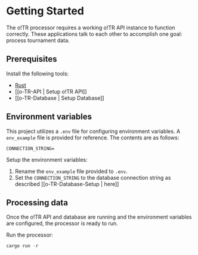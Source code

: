 # Getting Started

The o!TR processor requires a working o!TR API instance to function correctly. These applications talk to each other to accomplish one goal: process tournament data.

## Prerequisites

Install the following tools:

- [Rust](https://www.rust-lang.org/)
- [[o-TR-API | Setup o!TR API]]
- [[o-TR-Database | Setup Database]]

## Environment variables

This project utilizes a `.env` file for configuring environment variables. A `env_example` file is provided for reference. The contents are as follows:

```
CONNECTION_STRING=
```

Setup the environment variables:

1. Rename the `env_example` file provided to `.env`.
2. Set the `CONNECTION_STRING` to the database connection string as described [[o-TR-Database-Setup | here]]

## Processing data

Once the o!TR API and database are running and the environment variables are configured, the processor is ready to run.

Run the processor:

```Rust
cargo run -r
```